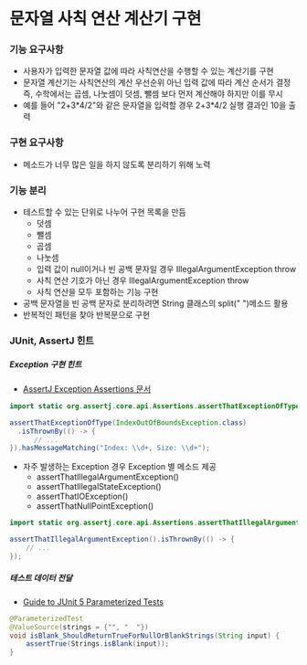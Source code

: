 # 문자열 사칙 연산 계산기 구현

### 기능 요구사항
- 사용자가 입력한 문자열 값에 따라 사칙연산을 수행할 수 있는 계산기를 구현
- 문자열 계산기는 사칙연산의 계산 우선순위 아닌 입력 값에 따라 계산 순서가 결정
<br>즉, 수학에서는 곱셈, 나눗셈이 덧셈, 뺄셈 보다 먼저 계산해야 하지만 이를 무시
- 예를 들어 "2+3\*4/2"와 같은 문자열을 입력할 경우 2+3\*4/2 실행 결과인 10을 출력

### 구현 요구사항
- 메소드가 너무 많은 일을 하지 않도록 분리하기 위해 노력

### 기능 분리
- 테스트할 수 있는 단위로 나누어 구현 목록을 만듬
    - 덧셈
    - 뺄셈
    - 곱셈
    - 나눗셈
    - 입력 값이 null이거나 빈 공백 문자일 경우 IllegalArgumentException throw
    - 사칙 연산 기호가 아닌 경우 IllegalArgumentException throw
    - 사칙 연산을 모두 포함하는 기능 구현
- 공백 문자열을 빈 공백 문자로 분리하려면 String 클래스의 split(" ")메소드 활용
- 반복적인 패턴을 찾아 반복문으로 구현

### JUnit, AssertJ 힌트

##### Exception 구현 힌트

- [AssertJ Exception Assertions 문서](https://www.baeldung.com/assertj-exception-assertion)

```java
import static org.assertj.core.api.Assertions.assertThatExceptionOfType;

assertThatExceptionOfType(IndexOutOfBoundsException.class)
  .isThrownBy(() -> {
      // ...
}).hasMessageMatching("Index: \\d+, Size: \\d+");
```

- 자주 발생하는 Exception 경우 Exception 별 메소드 제공
    - assertThatIllegalArgumentException()
    - assertThatIllegalStateException()
    - assertThatIOException()
    - assertThatNullPointException() 

```java
import static org.assertj.core.api.Assertions.assertThatIllegalArgumentException;

assertThatIllegalArgumentException().isThrownBy(() -> {
    // ...
});
```

##### 테스트 데이터 전달

- [Guide to JUnit 5 Parameterized Tests](https://www.baeldung.com/parameterized-tests-junit-5)

```java
@ParameterizedTest
@ValueSource(strings = {"", "  "})
void isBlank_ShouldReturnTrueForNullOrBlankStrings(String input) {
    assertTrue(Strings.isBlank(input));
}
```
